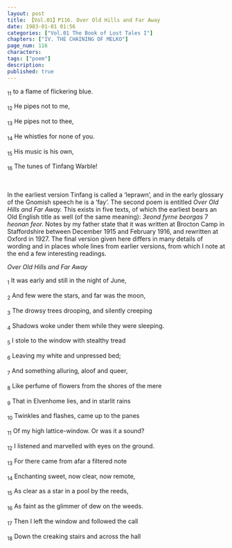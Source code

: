 ```yaml
---
layout: post
title: 【Vol.01】P116. Over Old Hills and Far Away
date: 1983-01-01 01:56
categories: ["Vol.01 The Book of Lost Tales I"]
chapters: ["IV. THE CHAINING OF MELKO"]
page_num: 116
characters: 
tags: ["poem"]
description: 
published: true
---
```


<SUB>11</SUB> to a flame of flickering blue.

<SUB>12</SUB> He pipes not to me,

<SUB>13</SUB> He pipes not to thee,

<SUB>14</SUB> He whistles for none of you.

<SUB>15</SUB> His music is his own,

<SUB>16</SUB> The tunes of Tinfang Warble!

<BR>

In the earliest version Tinfang is called a ‘leprawn’, and in the early glossary of the Gnomish speech he is a ‘fay’. The second poem is entitled <I>Over Old Hills and Far Away.</I> This exists in five texts, of which the earliest bears an Old English title as well (of the same meaning): <I>3eond fyrne beorgas</I> 7 <I>heonan feor.</I> Notes by my father state that it was written at Brocton Camp in Staffordshire between December 1915 and February 1916, and rewritten at Oxford in 1927. The final version given here differs in many details of wording and in places whole lines from earlier versions, from which I note at the end a few interesting readings.

<I>Over Old Hills and Far Away</I>

<SUB>1</SUB> It was early and still in the night of June,

<SUB>2</SUB> And few were the stars, and far was the moon,

<SUB>3</SUB> The drowsy trees drooping, and silently creeping

<SUB>4</SUB> Shadows woke under them while they were sleeping.

<SUB>5</SUB> I stole to the window with stealthy tread

<SUB>6</SUB> Leaving my white and unpressed bed;

<SUB>7</SUB> And something alluring, aloof and queer,

<SUB>8</SUB> Like perfume of flowers from the shores of the mere

<SUB>9</SUB> That in Elvenhome lies, and in starlit rains

<SUB>10</SUB> Twinkles and flashes, came up to the panes

<SUB>11</SUB> Of my high lattice-window. Or was it a sound?

<SUB>12</SUB> I listened and marvelled with eyes on the ground.

<SUB>13</SUB> For there came from afar a filtered note

<SUB>14</SUB> Enchanting sweet, now clear, now remote,

<SUB>15</SUB> As clear as a star in a pool by the reeds,

<SUB>16</SUB> As faint as the glimmer of dew on the weeds.

<SUB>17</SUB> Then I left the window and followed the call

<SUB>18</SUB> Down the creaking stairs and across the hall

